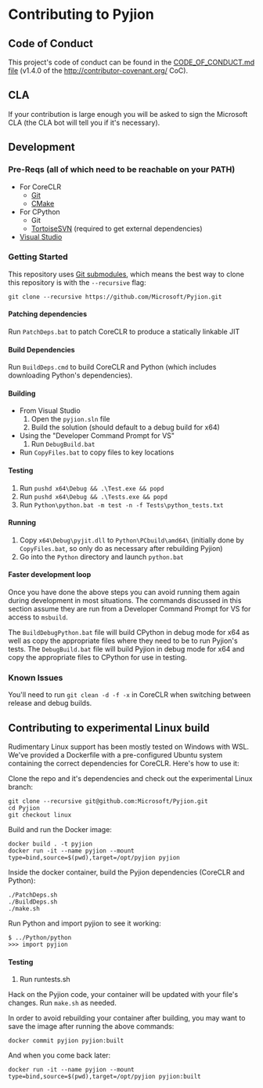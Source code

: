 # Contributing to Pyjion

## Code of Conduct
This project's code of conduct can be found in the
[CODE_OF_CONDUCT.md file](https://github.com/Microsoft/Pyjion/blob/master/CODE_OF_CONDUCT.md)
(v1.4.0 of the http://contributor-covenant.org/ CoC).

## CLA
If your contribution is large enough you will be asked to sign the Microsoft CLA (the CLA bot will tell you if it's necessary).

## Development
### Pre-Reqs (all of which need to be reachable on your PATH)
* For CoreCLR
  * [Git](http://www.git-scm.com/)
  * [CMake](http://www.cmake.org/)
* For CPython
  * Git
  * [TortoiseSVN](http://tortoisesvn.net/) (required to get external dependencies)
* [Visual Studio](https://www.visualstudio.com/)

### Getting Started

This repository uses [Git submodules](https://git-scm.com/book/en/v2/Git-Tools-Submodules), which means the best way to clone this repository is with the `--recursive` flag:

```shell
git clone --recursive https://github.com/Microsoft/Pyjion.git
```

#### Patching dependencies
Run `PatchDeps.bat` to patch CoreCLR to produce a statically linkable JIT

#### Build Dependencies
Run `BuildDeps.cmd` to build CoreCLR and Python (which includes downloading Python's dependencies).

#### Building
* From Visual Studio
  1. Open the `pyjion.sln` file
  2. Build the solution (should default to a debug build for x64)
* Using the "Developer Command Prompt for VS"
  1. Run `DebugBuild.bat`
* Run `CopyFiles.bat` to copy files to key locations

#### Testing
  1. Run `pushd x64\Debug && .\Test.exe && popd`
  2. Run `pushd x64\Debug && .\Tests.exe && popd`
  3. Run `Python\python.bat -m test -n -f Tests\python_tests.txt`

#### Running
1. Copy `x64\Debug\pyjit.dll` to `Python\PCbuild\amd64\` (initially done by `CopyFiles.bat`, so only do as necessary after rebuilding Pyjion)
2. Go into the `Python` directory and launch `python.bat`

#### Faster development loop
Once you have done the above steps you can avoid running them again during development in most situations.
The commands discussed in this section assume they are run from a Developer Command Prompt for VS for access to `msbuild`.

The `BuildDebugPython.bat` file will build CPython in debug mode for x64 as well as copy the appropriate files where they need to be to run Pyjion's tests.
The `DebugBuild.bat` file will build Pyjion in debug mode for x64 and copy the appropriate files to CPython for use in testing.

### Known Issues
You'll need to run `git clean -d -f -x` in CoreCLR when switching between release and debug builds.


## Contributing to experimental Linux build

Rudimentary Linux support has been mostly tested on Windows with WSL. We've provided a Dockerfile with a pre-configured Ubuntu system containing the correct dependencies for CoreCLR. Here's how to use it:

Clone the repo and it's dependencies and check out the experimental Linux branch:

```
git clone --recursive git@github.com:Microsoft/Pyjion.git
cd Pyjion
git checkout linux
```

Build and run the Docker image:

```
docker build . -t pyjion
docker run -it --name pyjion --mount type=bind,source=$(pwd),target=/opt/pyjion pyjion
```

Inside the docker container, build the Pyjion dependencies (CoreCLR and Python):

```
./PatchDeps.sh
./BuildDeps.sh
./make.sh
```

Run Python and import pyjion to see it working:

```
$ ../Python/python
>>> import pyjion
```

#### Testing
  1. Run runtests.sh

Hack on the Pyjion code, your container will be updated with your file's changes. Run `make.sh` as needed.

In order to avoid rebuilding your container after building, you may want to save the image after running the above commands:

```
docker commit pyjion pyjion:built
```

And when you come back later:

```
docker run -it --name pyjion --mount type=bind,source=$(pwd),target=/opt/pyjion pyjion:built
```

